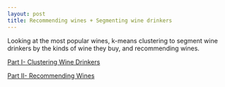 ```yaml
---
layout: post
title: Recommending wines + Segmenting wine drinkers
---
```

Looking at the most popular wines, k-means clustering to segment wine drinkers by the kinds of wine they buy, and recommending wines.

[Part I- Clustering Wine Drinkers](https://github.com/JoomiK/WineDrinkers/blob/master/WineDrinkers.ipynb) 
 
[Part II- Recommending Wines](https://github.com/JoomiK/WineDrinkers/blob/master/WineDrinkers2.ipynb) 
